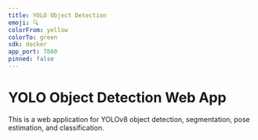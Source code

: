 ```yaml
---
title: YOLO Object Detection
emoji: 🔍
colorFrom: yellow
colorTo: green
sdk: docker
app_port: 7860
pinned: false
---
```


# YOLO Object Detection Web App

This is a web application for YOLOv8 object detection, segmentation, pose estimation, and classification.
